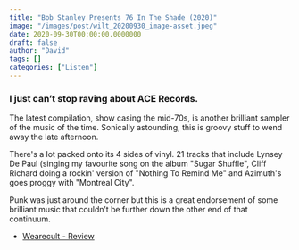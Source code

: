 ```yaml
---
title: "Bob Stanley Presents 76 In The Shade (2020)"
image: "/images/post/wilt_20200930_image-asset.jpeg"
date: 2020-09-30T00:00:00.0000000
draft: false
author: "David"
tags: []
categories: ["Listen"]
---
```

### I just can’t stop raving about ACE Records.   
  
The latest compilation, show casing the mid-70s, is another brilliant sampler of the music of the time. Sonically astounding, this is groovy stuff to wend away the late afternoon.   
  
There's a lot packed onto its 4 sides of vinyl. 21 tracks that include Lynsey De Paul (singing my favourite song on the album "Sugar Shuffle", Cliff Richard doing a rockin' version of "Nothing To Remind Me" and Azimuth's goes proggy with "Montreal City".   
  
Punk was just around the corner but this is a great endorsement of some brilliant music that couldn’t be further down the other end of that continuum.

-  [Wearecult - Review](http://wearecult.rocks/bob-stanley-presents-76-in-the-shade-reviewed)